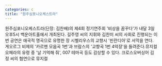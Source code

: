 ```yaml
---
categories: c
title: "원주심포니오케스트라"
---
```

원주심포니오케스트라(단장: 김찬배)의 제4회 정기연주회 &#39;비상을 꿈꾸다&#39;가 내달 3일 오후5시 백운아트홀에서 개최된다. 길주영 씨의 지휘와 김찬미 씨의 사회로 진행되는 이번 공연은 애국적 명곡으로 유명한 장 시벨리우스의 교향시 &#39;핀란디아&#39;로 서막을 연다. 게오르그 비제의 &#39;카르멘 모음곡 1번&#39;과 브람스의 &#39;교향곡 1번 4악장&#39;을 들려준다.뮤지컬 오페라의 유령 중 &#39;날 기억해 줘&#39;, 007 테마곡 등도 감상할 수 있다. 크로스오버싱어 김 정 씨의 협연으로 뮤지컬
